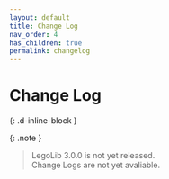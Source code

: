 ```yaml
---
layout: default
title: Change Log
nav_order: 4
has_children: true
permalink: changelog
---
```

# Change Log  
{: .d-inline-block }  

{: .note }  
> LegoLib 3.0.0 is not yet released.  
> Change Logs are not yet avaliable.   